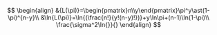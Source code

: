 $$
\begin{align}
&{L(\pi)}=\begin{pmatrix}n\\y\end{pmatrix}\pi^y\ast(1-\pi)^{n-y}\\
&\ln{L(\pi)}=\ln{(\frac{n!}{y!(n-y)!})}+y\ln\pi+(n-1)\ln(1-\pi)\\
\frac{\sigma^2\ln{}}{}
\end{align}
$$
